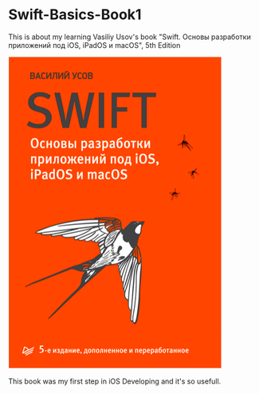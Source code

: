 # Swift-Basics-Book1

This is about my learning Vasiliy Usov's book "Swift. Основы разработки приложений под iOS, iPadOS и macOS", 5th Edition

![Screenshot](screen1.png)

This book was my first step in iOS Developing and it's so usefull.
